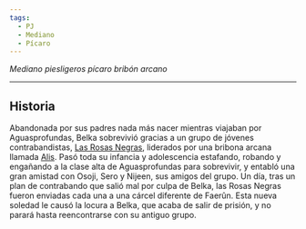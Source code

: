 ```yaml
---
tags:
  - PJ
  - Mediano
  - Pícaro
---
```

*Mediano piesligeros pícaro bribón arcano*
___
## Historia
Abandonada por sus padres nada más nacer mientras viajaban por Aguasprofundas, Belka sobrevivió gracias a un grupo de jóvenes contrabandistas, [Las Rosas Negras](../../Organizaciones/Las%20Rosas%20Negras.md), liderados por una bribona arcana llamada [Alis](../Alis.md). Pasó toda su infancia y adolescencia estafando, robando y engañando a la clase alta de Aguasprofundas para sobrevivir, y entabló una gran amistad con Osoji, Sero y Nijeen, sus amigos del grupo. Un día, tras un plan de contrabando que salió mal por culpa de Belka, las Rosas Negras fueron enviadas cada una a una cárcel diferente de Faerûn. Esta nueva soledad le causó la locura a Belka, que acaba de salir de prisión, y no parará hasta reencontrarse con su antiguo grupo.